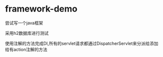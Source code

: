 # framework-demo
尝试写一个java框架

采用h2数据库进行测试

使用注解的方法完成DI,所有的servlet请求都通过DispatcherServlet来分派给添加给有action注解的方法